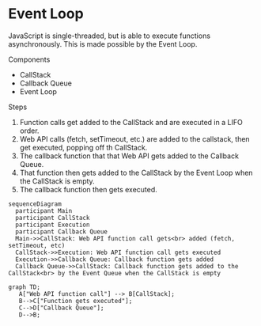 # Event Loop

JavaScript is single-threaded, but is able to execute functions asynchronously. This is made possible by the Event Loop.

Components 
- CallStack
- Callback Queue
- Event Loop

Steps
1. Function calls get added to the CallStack and are executed in a LIFO order.
2. Web API calls (fetch, setTimeout, etc.) are added to the callstack, then get executed, popping off th CallStack.
4. The callback function that that Web API gets added to the Callback Queue.
5. That function then gets added to the CallStack by the Event Loop when the CallStack is empty.
6. The callback function then gets executed.

```mermaid
sequenceDiagram
  participant Main
  participant CallStack
  participant Execution
  participant Callback Queue
  Main->>CallStack: Web API function call gets<br> added (fetch, setTimeout, etc)
  CallStack->>Execution: Web API function call gets executed
  Execution->>Callback Queue: Callback function gets added
  Callback Queue->>CallStack: Callback function gets added to the CallStack<br> by the Event Queue when the CallStack is empty

```

 ```mermaid
graph TD;
    A["Web API function call"] --> B[CallStack];
    B-->C["Function gets executed"];
    C-->D["Callback Queue"];
    D-->B;
```


